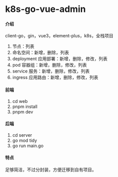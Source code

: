# k8s-go-vue-admin

#### 介绍

client-go，gin，vue3，element-plus，k8s，全栈项目

1. 节点：列表
2. 命名空间：新增，删除，列表
3. deployment 应用部署：新增，删除，修改，列表
4. pod 容器组：新增，删除，修改，列表
5. service 服务：新增，删除，修改，列表
6. ingress 应用路由：新增，删除，修改，列表

#### 前端

1.  cd web
2.  pnpm install
3.  pnpm dev

#### 后端

1.  cd server
2.  go mod tidy
3.  go run main.go

#### 特点

足够简洁，不过分封装，方便迁移到自有项目。
